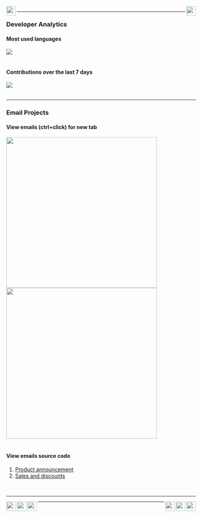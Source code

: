 <img src="https://williamgregorio.com/assets/logo.png" width="25" height="25" align="left"/>
<img src="https://williamgregorio.com/assets/logo.png" width="25" height="25" align="right"/>
<hr>


<div>
  <h3>Developer Analytics</h3>
      <div>
        <h4>Most used languages</h4>
        <img align="center" src="https://github-readme-stats.vercel.app/api/top-langs/?username=williamgregorio&layout=pie&hide_title=true&langs_count=8" />
      </div>
  <br>
      <div>
          <h4>Contributions over the last 7 days</h4>
        <img src="https://github-readme-activity-graph.vercel.app/graph?username=williamgregorio&theme=github-light&hide_title=true&hide_border=true&radius=12&height=300&days=7" />
      </div>
</div>
<br>
<div>
  
  <hr>
  <h3>Email Projects</h3>
  <h4>View emails (ctrl+click) for new tab</h4>
  <div>
    <div>
      <a target="_blank" href="https://williamgregorio.com/emails/katz-promotional-product-announcement.html"><img align="left" src="https://williamgregorio.com/assets/katz-newsletter-portfolio.png" height="400" /></a>
    </div>
  </div>
  
  <div>
    <div>
      <a target="_blank" href="https://williamgregorio.com/emails/instacart-discount-promotional.html"><img align="center" src="https://williamgregorio.com/assets/instacart-discount-promo.png"  height="400"/></a>
    </div>
  </div>
  
</div>
<br>

<div>
  <div">
    <h4>View emails source code</h4>
    <ol>
    <li><a href="https://github.com/williamgregorio/williamgregorio.com/blob/main/emails/katz-promotional-product-announcement.html">Product announcement</a></li>
    <li><a href="https://github.com/williamgregorio/williamgregorio.com/blob/main/emails/instacart-discount-promotional.html">Sales and discounts</a></li>
    </ol>
  </div>
</div>

<br>
<hr>
<img src="https://williamgregorio.com/assets/logo.png" width="25" height="25" align="right"/>
<img src="https://williamgregorio.com/assets/logo.png" width="25" height="25" align="left"/>
<img src="https://williamgregorio.com/assets/logo.png" width="25" height="25" align="right"/>
<img src="https://williamgregorio.com/assets/logo.png" width="25" height="25" align="left"/>
<img src="https://williamgregorio.com/assets/logo.png" width="25" height="25" align="right"/>
<img src="https://williamgregorio.com/assets/logo.png" width="25" height="25" align="left"/>
<hr>
